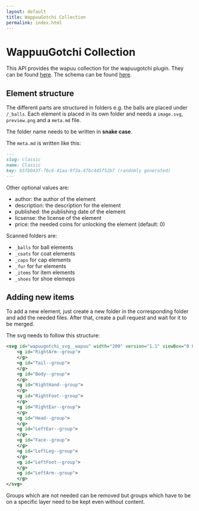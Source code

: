 ```yaml
---
layout: default
title: WappuuGotchi Collection
permalink: index.html
---
```

# WappuuGotchi Collection

This API provides the wapuu collection for the wapuugotchi plugin. They can be found [here](https://mission.wapuugotchi.com/collection/).
The schema can be found [here](https://mission.wapuugotchi.com/schema/collection/).

## Element structure

The different parts are structured in folders e.g. the balls are placed under `/_balls`.
Each element is placed in its own folder and needs a `image.svg`, `preview.png` and a `meta.md` file.

The folder name needs to be written in **snake case**.

The `meta.md` is written like this:
```md
---
slug: classic
name: Classic
key: b5fb043f-76c6-41aa-9f3a-47bc445f52b7 (randomly generated)
---
```

Other optional values are:

* author: the author of the element
* description: the description for the element
* published: the publishing date of the element
* licsense: the license of the element
* price: the needed coins for unlocking the element (default: 0)

Scanned folders are:

* `_balls` for ball elements
* `_coats` for coat elements
* `_caps` for cap elements
* `_fur` for fur elements
* `_items` for item elements
* `_shoes` for shoe elemeps

## Adding new items

To add a new element, just create a new folder in the corresponding folder and add the needed files.
After that, create a pull request and wait for it to be merged.

The svg needs to follow this structure:

```svg
<svg id="wapuugotchi_svg__wapuu" width="200" version="1.1" viewBox="0 0 1e3 1e3" xmlns="http://www.w3.org/2000/svg">
	<g id="RightArm--group">
	</g>
	<g id="Tail--group">
	</g>
	<g id="Body--group">
	</g>
	<g id="RightHand--group">
	</g>
	<g id="RightFoot--group">
	</g>
	<g id="RightEar--group">
	</g>
	<g id="Head--group">
	</g>
	<g id="LeftEar--group">
	</g>
	<g id="Face--group">
	</g>
	<g id="LeftLeg--group">
	</g>
	<g id="LeftFoot--group">
	</g>
	<g id="LeftArm--group">
	</g>
</svg>
```

Groups which are not needed can be removed but groups which have to be on a specific layer need to be kept even without content.

